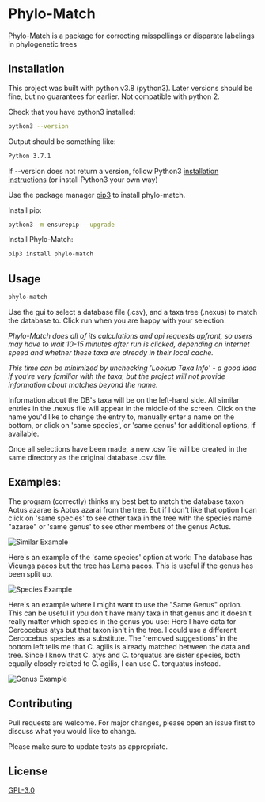 # Phylo-Match

Phylo-Match is a package for correcting misspellings or disparate labelings in phylogenetic trees

## Installation

This project was built with python v3.8 (python3). Later versions should be fine, but no guarantees for earlier. Not compatible with python 2.


Check that you have python3 installed: 
```bash
python3 --version 
```
Output should be something like:
```bash
Python 3.7.1 
```

If --version does not return a version, follow Python3 [installation instructions](https://docs.python-guide.org/starting/install3/osx/) (or install Python3 your own way)

Use the package manager [pip3](https://pip.pypa.io/en/stable/) to install phylo-match.

Install pip: 
```bash
python3 -m ensurepip --upgrade
```

Install Phylo-Match:
```bash
pip3 install phylo-match
```

## Usage

```bash
phylo-match
```
Use the gui to select a database file (.csv), and a taxa tree (.nexus) to match the database to. Click run when you are happy with your selection.

*Phylo-Match does all of its calculations and api requests upfront, so users may have to wait 10-15 minutes after run is clicked, depending on internet speed and whether these taxa are already in their local cache.*

*This time can be minimized by unchecking 'Lookup Taxa Info' - a good idea if you're very familiar with the taxa, but the project will not provide information about matches beyond the name.*

Information about the DB's taxa will be on the left-hand side. All similar entries in the .nexus file will appear in the middle of the screen. Click on the name you'd like to change the entry to, manually enter a name on the bottom, or click on 'same species', or 'same genus' for additional options, if available.

Once all selections have been made, a new .csv file will be created in the same directory as the original database .csv file.

## Examples:

The program (correctly) thinks my best bet to match the database taxon Aotus azarae is Aotus azarai from the tree. But if I don't like that option I can click on 'same species' to see other taxa in the tree with the species name "azarae" or 'same genus' to see other members of the genus Aotus.

![Similar Example](https://github.com/spearw/phylo-match/raw/main/images/similar_example.png)

Here's an example of the 'same species' option at work: The database has Vicunga pacos but the tree has Lama pacos. This is useful if the genus has been split up.

![Species Example](https://github.com/spearw/phylo-match/raw/main/images/species_example.png)

Here's an example where I might want to use the "Same Genus" option. This can be useful if you don't have many taxa in that genus and it doesn't really matter which species in the genus you use: Here I have data for Cercocebus atys but that taxon isn't in the tree. I could use a different Cercocebus species as a substitute. The 'removed suggestions' in the bottom left tells me that C. agilis is already matched between the data and tree. Since I know that C. atys and C. torquatus are sister species, both equally closely related to C. agilis, I can use C. torquatus instead.

![Genus Example](https://github.com/spearw/phylo-match/raw/main/images/genus_example.png)


## Contributing
Pull requests are welcome. For major changes, please open an issue first to discuss what you would like to change.

Please make sure to update tests as appropriate.

## License
[GPL-3.0](https://choosealicense.com/licenses/gpl-3.0/)